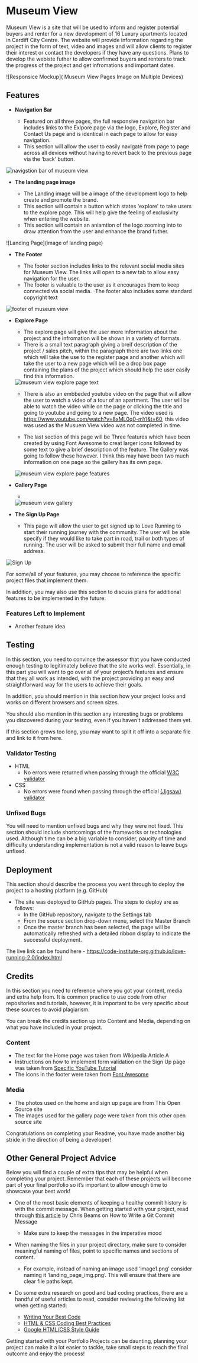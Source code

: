 # Museum View

Museum View is a site that will be used to inform and register potential buyers and renter for a new development of 16 Luxury apartments located in Cardiff City Centre. The website will provide information regarding the project in the form of text, video and images and will allow clients to register their interest or contact the developers if they have any questions. Plans to develop the webiste futher to allow confirmed buyers and renters to track the progress of the project and get infromations and important dates.

![Responsice Mockup]( Museum View Pages Image on Multiple Devices)

## Features 

- __Navigation Bar__

  - Featured on all three pages, the full responsive navigation bar includes links to the Exlpore page via the logo, Explore, Register and Contact Us page and is identical in each page to allow for easy navigation.
  - This section will allow the user to easily navigate from page to page across all devices without having to revert back to the previous page via the ‘back’ button. 

<img src="./assets/images/readme-images/museum view nav bar.png.jpg" alt="navigstion bar of museum view">

- __The landing page image__

  - The Landing image will be a image of the development logo to help create and promote the brand. 
  - This section will contain a button which states 'explore' to take users to the explore page. This will help give the feeling of exclusivity when entering the website.
  - This section will contain an aniamtion of the logo zooming into to draw attention from the user and enhance the brand futher.

![Landing Page](image of landing page)

- __The Footer__ 

  - The footer section includes links to the relevant social media sites for Museum View. The links will open to a new tab to allow easy navigation for the user. 
  - The footer is valuable to the user as it encourages them to keep connected via social media.
  -The footer also includes some standard copyright text

<img src="./assets/images/readme-images/museum view footer.jpg" alt="footer of museum view">


- __Explore Page__

  - The explore page will give the user more information about the project and the infromation will be shown in a variety of formats.
  - There is a small text paragraph giving a breif description of the project / sales pitch, within the paragraph there are two links one which will take the use to the register page and another which will take the user to a new page which will be a drop box page containing the plans of the project which should help the user easily find this information.

  <img src="assets/images/readme-images/museum view explore text.jpg" alt="museum view explore page text">

  - There is also an embbeded youtube video on the page that will allow the user to watch a video of a tour of an apartment. The user will be able to watch the video while on the page or clicking the title and going to youtube and going to a new page. The video used is https://www.youtube.com/watch?v=8xML0q0-mYI&t=60, this video was used as the Musuem View video was not completed in time.

  - The last section of this page will be Three features which have been created by using Font Awesome to creat larger icons followed by some text to give a brief description of the feature. The Gallery was going to follow these however. I think this may have been two much information on one page so the gallery has its own page.

  <img src="assets/images/readme-images/museum view explore features.jpg" alt="museum view explore page features">

- __Gallery Page__

  -
  <img src="assets/images/readme-images/museum view gallery.jpg" alt="museum view gallery">

- __The Sign Up Page__

  - This page will allow the user to get signed up to Love Running to start their running journey with the community. The user will be able specify if they would like to take part in road, trail or both types of running. The user will be asked to submit their full name and email address. 

![Sign Up](https://github.com/lucyrush/readme-template/blob/master/media/love_running_signup.png)

For some/all of your features, you may choose to reference the specific project files that implement them.

In addition, you may also use this section to discuss plans for additional features to be implemented in the future:

### Features Left to Implement

- Another feature idea

## Testing 

In this section, you need to convince the assessor that you have conducted enough testing to legitimately believe that the site works well. Essentially, in this part you will want to go over all of your project’s features and ensure that they all work as intended, with the project providing an easy and straightforward way for the users to achieve their goals.

In addition, you should mention in this section how your project looks and works on different browsers and screen sizes.

You should also mention in this section any interesting bugs or problems you discovered during your testing, even if you haven't addressed them yet.

If this section grows too long, you may want to split it off into a separate file and link to it from here.


### Validator Testing 

- HTML
  - No errors were returned when passing through the official [W3C validator](https://validator.w3.org/nu/?doc=https%3A%2F%2Fcode-institute-org.github.io%2Flove-running-2.0%2Findex.html)
- CSS
  - No errors were found when passing through the official [(Jigsaw) validator](https://jigsaw.w3.org/css-validator/validator?uri=https%3A%2F%2Fvalidator.w3.org%2Fnu%2F%3Fdoc%3Dhttps%253A%252F%252Fcode-institute-org.github.io%252Flove-running-2.0%252Findex.html&profile=css3svg&usermedium=all&warning=1&vextwarning=&lang=en#css)

### Unfixed Bugs

You will need to mention unfixed bugs and why they were not fixed. This section should include shortcomings of the frameworks or technologies used. Although time can be a big variable to consider, paucity of time and difficulty understanding implementation is not a valid reason to leave bugs unfixed. 

## Deployment

This section should describe the process you went through to deploy the project to a hosting platform (e.g. GitHub) 

- The site was deployed to GitHub pages. The steps to deploy are as follows: 
  - In the GitHub repository, navigate to the Settings tab 
  - From the source section drop-down menu, select the Master Branch
  - Once the master branch has been selected, the page will be automatically refreshed with a detailed ribbon display to indicate the successful deployment. 

The live link can be found here - https://code-institute-org.github.io/love-running-2.0/index.html 


## Credits 

In this section you need to reference where you got your content, media and extra help from. It is common practice to use code from other repositories and tutorials, however, it is important to be very specific about these sources to avoid plagiarism. 

You can break the credits section up into Content and Media, depending on what you have included in your project. 

### Content 

- The text for the Home page was taken from Wikipedia Article A
- Instructions on how to implement form validation on the Sign Up page was taken from [Specific YouTube Tutorial](https://www.youtube.com/)
- The icons in the footer were taken from [Font Awesome](https://fontawesome.com/)

### Media

- The photos used on the home and sign up page are from This Open Source site
- The images used for the gallery page were taken from this other open source site


Congratulations on completing your Readme, you have made another big stride in the direction of being a developer! 

## Other General Project Advice

Below you will find a couple of extra tips that may be helpful when completing your project. Remember that each of these projects will become part of your final portfolio so it’s important to allow enough time to showcase your best work! 

- One of the most basic elements of keeping a healthy commit history is with the commit message. When getting started with your project, read through [this article](https://chris.beams.io/posts/git-commit/) by Chris Beams on How to Write  a Git Commit Message 
  - Make sure to keep the messages in the imperative mood 

- When naming the files in your project directory, make sure to consider meaningful naming of files, point to specific names and sections of content.
  - For example, instead of naming an image used ‘image1.png’ consider naming it ‘landing_page_img.png’. This will ensure that there are clear file paths kept. 

- Do some extra research on good and bad coding practices, there are a handful of useful articles to read, consider reviewing the following list when getting started:
  - [Writing Your Best Code](https://learn.shayhowe.com/html-css/writing-your-best-code/)
  - [HTML & CSS Coding Best Practices](https://medium.com/@inceptiondj.info/html-css-coding-best-practice-fadb9870a00f)
  - [Google HTML/CSS Style Guide](https://google.github.io/styleguide/htmlcssguide.html#General)

Getting started with your Portfolio Projects can be daunting, planning your project can make it a lot easier to tackle, take small steps to reach the final outcome and enjoy the process! 
